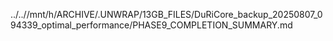 ../..//mnt/h/ARCHIVE/.UNWRAP/13GB_FILES/DuRiCore_backup_20250807_094339_optimal_performance/PHASE9_COMPLETION_SUMMARY.md